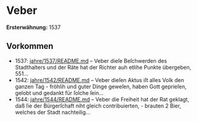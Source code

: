 # Veber

**Ersterwähnung:** 1537

## Vorkommen
- 1537: [jahre/1537/README.md](../jahre/1537/README.md) – Veber dieſe Beſchwerden des Stadthalters und der
Räte hat der Richter auh etlihe Punkte übergeben,
551...
- 1542: [jahre/1542/README.md](../jahre/1542/README.md) – Veber dieſen Aktus iſt alles Volk den ganzen Tag -
fröhlih und guter Dinge geweſen, haben Gott geprieſen,
gelobt und gedankt für ſolche ſein...
- 1544: [jahre/1544/README.md](../jahre/1544/README.md) – Veber die Freiheit hat der Rat geklagt, daß ſie der
Bürgerſchaft niht gleich contribuierten, - brauten 2 Bier,
welches der Stadt nachteilig...
